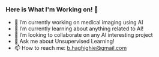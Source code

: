 ### Here is What I'm Working on! 👋

- 🔭 I’m currently working on medical imaging using AI
- 🌱 I’m currently learning about anything related to AI!
- 👯 I’m looking to collaborate on any AI interesting project
- 💬 Ask me about Unsupervised Learning!
- 📫 How to reach me: b.haghighie@gmail.com 
